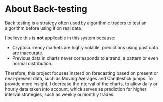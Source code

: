 # About Back-testing
Back testing is a strategy often used by algorithmic traders to test an algorithm before using it on real data.

I believe this is __not__ applicable in this system because:
- Cryptocurrency markets are highly volatile, predictions using past data are inaccurate.
- Previous data in charts never corresponds to a trend, a pattern or even normal distribution.

Therefore, this project focuses instead on forecasting based on present or near-present data, such as Moving Averages and Candlestick jumps. To provide more insight, I decrease the interval of the charts, to allow daily or hourly data taken into account, which serves as prediction for higher interval strategies, such as weekly or monthly trades.